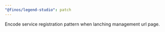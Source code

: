 ```yaml
---
"@finos/legend-studio": patch
---
```


Encode service registration pattern when lanching management url page.